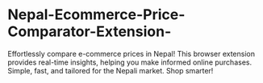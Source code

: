 # Nepal-Ecommerce-Price-Comparator-Extension-
Effortlessly compare e-commerce prices in Nepal! This browser extension provides real-time insights, helping you make informed online purchases. Simple, fast, and tailored for the Nepali market. Shop smarter!
